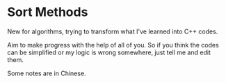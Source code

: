 # Sort Methods

New for algorithms, trying to transform what I've learned into C++ codes.

Aim to make progress with the help of all of you.
So if you think the codes can be simplified or my logic is wrong somewhere, just tell me and edit them.

Some notes are in Chinese.
